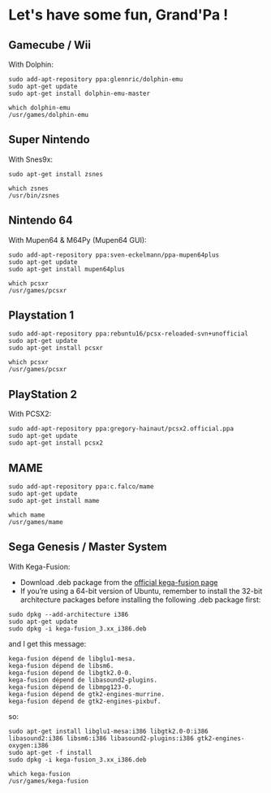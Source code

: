 Let's have some fun, Grand'Pa !
===============================

Gamecube / Wii
--------------

With Dolphin:

```
sudo add-apt-repository ppa:glennric/dolphin-emu
sudo apt-get update
sudo apt-get install dolphin-emu-master

which dolphin-emu
/usr/games/dolphin-emu
```

Super Nintendo
--------------

With Snes9x:

```
sudo apt-get install zsnes

which zsnes
/usr/bin/zsnes
```

Nintendo 64
-----------

With Mupen64 & M64Py (Mupen64 GUI):

```
sudo add-apt-repository ppa:sven-eckelmann/ppa-mupen64plus
sudo apt-get update
sudo apt-get install mupen64plus

which pcsxr
/usr/games/pcsxr
```

Playstation 1
-------------

```
sudo add-apt-repository ppa:rebuntu16/pcsx-reloaded-svn+unofficial
sudo apt-get update
sudo apt-get install pcsxr

which pcsxr
/usr/games/pcsxr
```

PlayStation 2
-------------

With PCSX2:

```
sudo add-apt-repository ppa:gregory-hainaut/pcsx2.official.ppa
sudo apt-get update
sudo apt-get install pcsx2
```

MAME
----

```
sudo add-apt-repository ppa:c.falco/mame
sudo apt-get update
sudo apt-get install mame

which mame
/usr/games/mame
```

Sega Genesis / Master System
----------------------------

With Kega-Fusion:

* Download .deb package from the [official kega-fusion page](http://www.carpeludum.com/kega-fusion/)
* If you’re using a 64-bit version of Ubuntu, remember to install the 32-bit architecture packages before installing the following .deb package first:

```
sudo dpkg --add-architecture i386
sudo apt-get update
sudo dpkg -i kega-fusion_3.xx_i386.deb
```

and I get this message:

```
kega-fusion dépend de libglu1-mesa.
kega-fusion dépend de libsm6.
kega-fusion dépend de libgtk2.0-0.
kega-fusion dépend de libasound2-plugins.
kega-fusion dépend de libmpg123-0.
kega-fusion dépend de gtk2-engines-murrine.
kega-fusion dépend de gtk2-engines-pixbuf.
```

so:

```
sudo apt-get install libglu1-mesa:i386 libgtk2.0-0:i386 libasound2:i386 libsm6:i386 libasound2-plugins:i386 gtk2-engines-oxygen:i386
sudo apt-get -f install
sudo dpkg -i kega-fusion_3.xx_i386.deb

which kega-fusion
/usr/games/kega-fusion
```
